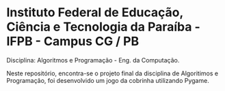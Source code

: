 # Instituto Federal de Educação, Ciência e Tecnologia da Paraíba - IFPB - Campus CG / PB

Disciplina: Algoritmos e Programação - Eng. da Computação.

Neste repositório, encontra-se o projeto final da disciplina de Algoritimos e Programação, foi desenvolvido um jogo da cobrinha utilizando Pygame.
